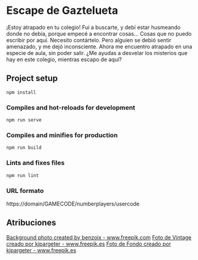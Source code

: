 # Escape de Gaztelueta

¡Estoy atrapado en tu colegio! Fui a buscarte, y debí estar husmeando donde no debía, porque empecé a encontrar cosas...
Cosas que no puedo escribir por aquí. Necesito contártelo. Pero alguien se debió sentir amenazado, y me dejó inconsciente.
Ahora me encuentro atrapado en una especie de aula, sin poder salir. ¿Me ayudas a desvelar los misterios que hay en este
colegio, mientras escapo de aquí?


## Project setup
```
npm install
```

### Compiles and hot-reloads for development
```
npm run serve
```

### Compiles and minifies for production
```
npm run build
```

### Lints and fixes files
```
npm run lint
```

### URL formato

https://domain/GAMECODE/numberplayers/usercode

## Atribuciones

<a href='https://www.freepik.com/photos/background'>Background photo created by benzoix - www.freepik.com</a>
<a href='https://www.freepik.es/photos/vintage'>Foto de Vintage creado por kjpargeter - www.freepik.es</a>
<a href='https://www.freepik.es/photos/fondo'>Foto de Fondo creado por kjpargeter - www.freepik.es</a>
